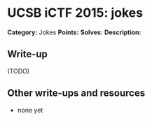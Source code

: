 # UCSB iCTF 2015: jokes

**Category:** Jokes
**Points:** 
**Solves:** 
**Description:**



## Write-up

(TODO)

## Other write-ups and resources

* none yet
